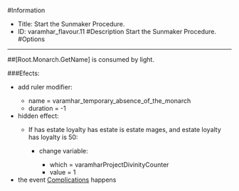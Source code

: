 #Information
 - Title: Start the Sunmaker Procedure.
 - ID: varamhar_flavour.11
#Description
Start the Sunmaker Procedure.
#Options

___
##[Root.Monarch.GetName] is consumed by light.

###Efects:<ul><li>add ruler modifier:</li><ul><li>name = varamhar_temporary_absence_of_the_monarch</li><li>duration = -1</li></ul><li>hidden effect:</li><ul><li>If has estate loyalty has estate is estate mages, and estate loyalty has loyalty is 50:</li><ul><li>change variable:</li><ul><li>which = varamharProjectDivinityCounter</li><li>value = 1</li></ul></ul></ul><li>the event [Complications](../events/complications.md) happens</li></ul>
